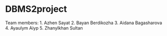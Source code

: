 # DBMS2project
Team members: 1. Azhen Sayat 2. Bayan Berdikozha 3. Aidana Bagasharova 4. Ayaulym Aiyp 5. Zhanylkhan Sultan

